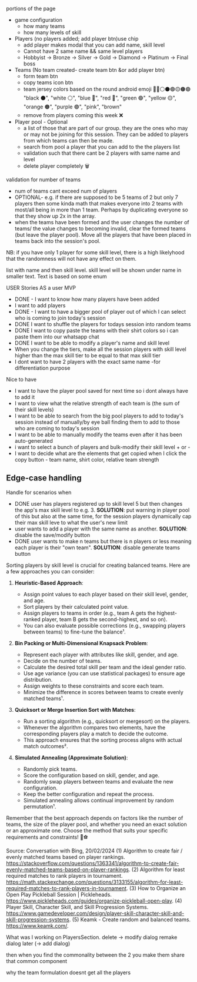 
portions of the page
  - game configuration
    - how many teams
    - how many levels of skill
  - Players (no players added; add player btn)use chip
    - add player makes modal that you can add name, skill level
    - Cannot have 2 same name && same level players
    - Hobbyist -> Bronze -> Silver -> Gold -> Diamond -> Platinum -> Final boss
  - Teams (No team created- create team btn &or add player btn)
    - form team btn
    - copy teams icon btn
    - team jersey colors based on the round android emoji 🔵🔴⚪⚫🟢🟡🟠🟣 
    "black ⚫", "white ⚪", "blue 🔵", "red 🔴", "green 🟢", "yellow 🟡", "orange 🟠", "purple 🟣", "pink", "brown"
    - remove from players coming this week ❌
  - Player pool - Optional
    -  a list of those that are part of our group. they are the ones who may or may not be joining for this session. They can be added to players from which teams can then be made.
    - search from pool a player that you can add to the the players list
    - validation such that there cant be 2 players with same name and level
    - delete player completely 🗑️

validation for number of teams
- num of teams cant exceed num of players
- OPTIONAL- e.g. if there are supposed to be 5 teams of 2 but only 7 players then some kinda math that makes everyone into 2 teams with most/all being in more than 1 team. Perhaps by duplicating everyone so that they show up 2x in the array.
- when the teams have been formed and the user changes the number of teams/ the value changes to becoming invalid, clear the formed teams (but leave the player pool). Move all the players that have been placed in teams back into the session's pool.


NB: if you have only 1 player for some skill level, there is a high likelyhood that the randomness will not have any effect on them.


list with name and then skill level.
skill level will be shown under name in smaller text.
Text is based on some enum

USER Stories
AS a user
MVP
- DONE - I want to know how many players have been added
- I want to add players
- DONE - I want to have a bigger pool of player out of which I can select who is coming to join today's session
- DONE I want to shuffle the players for todays session into random teams
- DONE I want to copy paste the teams with their shirt colors so i can paste them into our whatsapp chat
- DONE I want to be able to modify a player's name and skill level
- When you change the tiers, make all the session players with skill level higher than the max skill tier to be equal to that max skill tier
- I dont want to have 2 players with the exact same name -for differentiation purpose

Nice to have
- I want to have the player pool saved for next time so i dont always have to add it
- I want to view what the relative strength of each team is (the sum of their skill levels)
- I want to be able to search from the big pool players to add to today's session instead of manually/by eye ball finding them to add to those who are coming to today's session
- I want to be able to manually modify the teams even after it has been auto-generated
- i want to select a bunch of players and bulk-modify their skill level + or -
- I want to decide what are the elements that get copied when I click the copy button - team name, shirt color, relative team strength


## Edge-case handling
Handle for scenarios when
- DONE user has players registered up to skill level 5 but then changes the app's max skill level to e.g. 3.
**SOLUTION**: put warning in player pool of this but also at the same time, for the session players dynamically cap their max skill leve to what the user's new limit
- user wants to add a player with the same name as another.
**SOLUTION**: disable the save/modify button
- DONE user wants to make n teams but there is n players or less meaning each player is their "own team".
 **SOLUTION**: disable generate teams button


Sorting players by skill level is crucial for creating balanced teams. Here are a few approaches you can consider:

1. **Heuristic-Based Approach**:
   - Assign point values to each player based on their skill level, gender, and age.
   - Sort players by their calculated point value.
   - Assign players to teams in order (e.g., team A gets the highest-ranked player, team B gets the second-highest, and so on).
   - You can also evaluate possible corrections (e.g., swapping players between teams) to fine-tune the balance¹.

2. **Bin Packing or Multi-Dimensional Knapsack Problem**:
   - Represent each player with attributes like skill, gender, and age.
   - Decide on the number of teams.
   - Calculate the desired total skill per team and the ideal gender ratio.
   - Use age variance (you can use statistical packages) to ensure age distribution.
   - Assign weights to these constraints and score each team.
   - Minimize the difference in scores between teams to create evenly matched teams¹.

3. **Quicksort or Merge Insertion Sort with Matches**:
   - Run a sorting algorithm (e.g., quicksort or mergesort) on the players.
   - Whenever the algorithm compares two elements, have the corresponding players play a match to decide the outcome.
   - This approach ensures that the sorting process aligns with actual match outcomes².

4. **Simulated Annealing (Approximate Solution)**:
   - Randomly pick teams.
   - Score the configuration based on skill, gender, and age.
   - Randomly swap players between teams and evaluate the new configuration.
   - Keep the better configuration and repeat the process.
   - Simulated annealing allows continual improvement by random permutation¹.

Remember that the best approach depends on factors like the number of teams, the size of the player pool, and whether you need an exact solution or an approximate one. Choose the method that suits your specific requirements and constraints! 🏀⚽

Source: Conversation with Bing, 20/02/2024
(1) Algorithm to create fair / evenly matched teams based on player rankings. https://stackoverflow.com/questions/1363341/algorithm-to-create-fair-evenly-matched-teams-based-on-player-rankings.
(2) Algorithm for least required matches to rank players in tournament. https://math.stackexchange.com/questions/3133155/algorithm-for-least-required-matches-to-rank-players-in-tournament.
(3) How to Organize an Open Play Pickleball Session | Pickleheads. https://www.pickleheads.com/guides/organize-pickleball-open-play.
(4) Player Skill, Character Skill, and Skill Progression Systems. https://www.gamedeveloper.com/design/player-skill-character-skill-and-skill-progression-systems.
(5) Keamk - Create random and balanced teams. https://www.keamk.com/.


What was I working on PlayersSection. delete -> modify dialog 
remake dialog
later (-> add dialog)

then when you find the commonality between the 2 you make them share that common component

why the team formulation doesnt get all the players








